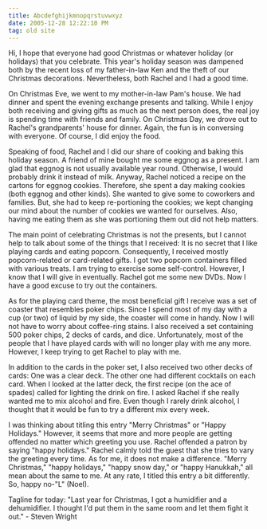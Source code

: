 ```yaml
---
title: Abcdefghijkmnopqrstuvwxyz
date: 2005-12-28 12:22:10 PM
tag: old site
---
```


Hi, I hope that everyone had good Christmas or whatever holiday (or holidays) that you celebrate. This year's holiday season was dampened both by the recent loss of my father-in-law Ken and the theft of our Christmas decorations. Nevertheless, both Rachel and I had a good time.

On Christmas Eve, we went to my mother-in-law Pam's house. We had dinner and spent the evening exchange presents and talking. While I enjoy both receiving and giving gifts as much as the next person does, the real joy is spending time with friends and family. On Christmas Day, we drove out to Rachel's grandparents' house for dinner. Again, the fun is in conversing with everyone. Of course, I did enjoy the food.

Speaking of food, Rachel and I did our share of cooking and baking this holiday season. A friend of mine bought me some eggnog as a present. I am glad that eggnog is not usually available year round. Otherwise, I would probably drink it instead of milk. Anyway, Rachel noticed a recipe on the cartons for eggnog cookies. Therefore, she spent a day making cookies (both eggnog and other kinds). She wanted to give some to coworkers and families. But, she had to keep re-portioning the cookies; we kept changing our mind about the number of cookies we wanted for ourselves. Also, having me eating them as she was portioning them out did not help matters.

The main point of celebrating Christmas is not the presents, but I cannot help to talk about some of the things that I received: It is no secret that I like playing cards and eating popcorn. Consequently, I received mostly popcorn-related or card-related gifts. I got two popcorn containers filled with various treats. I am trying to exercise some self-control. However, I know that I will give in eventually. Rachel got me some new DVDs. Now I have a good excuse to try out the containers.

As for the playing card theme, the most beneficial gift I receive was a set of coaster that resembles poker chips. Since I spend most of my day with a cup (or two) of liquid by my side, the coaster will come in handy. Now I will not have to worry about coffee-ring stains. I also received a set containing 500 poker chips, 2 decks of cards, and dice. Unfortunately, most of the people that I have played cards with will no longer play with me any more. However, I keep trying to get Rachel to play with me.

In addition to the cards in the poker set, I also received two other decks of cards: One was a clear deck. The other one had different cocktails on each card. When I looked at the latter deck, the first recipe (on the ace of spades) called for lighting the drink on fire. I asked Rachel if she really wanted me to mix alcohol and fire. Even though I rarely drink alcohol, I thought that it would be fun to try a different mix every week.

I was thinking about titling this entry "Merry Christmas" or "Happy Holidays." However, it seems that more and more people are getting offended no matter which greeting you use. Rachel offended a patron by saying "happy holidays." Rachel calmly told the guest that she tries to vary the greeting every time. As for me, it does not make a difference. "Merry Christmas," "happy holidays," "happy snow day," or "happy Hanukkah," all mean about the same to me. At any rate, I titled this entry a bit differently. So, happy no-"L" (Noel).

Tagline for today: "Last year for Christmas, I got a humidifier and a dehumidifier. I thought I'd put them in the same room and let them fight it out." - Steven Wright
